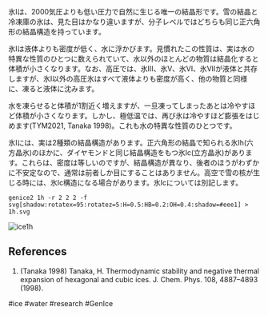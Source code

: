 氷Iは、2000気圧よりも低い圧力で自然に生じる唯一の結晶形です。雪の結晶と冷凍庫の氷は、見た目はかなり違いますが、分子レベルではどちらも同じ正六角形の結晶構造を持っています。

氷Iは液体よりも密度が低く、水に浮かびます。見慣れたこの性質は、実は水の特異な性質のひとつに数えられていて、水以外のほとんどの物質は結晶化すると体積が小さくなります。なお、高圧では、氷III、氷V、氷VI、氷VIIが液体と共存しますが、氷I以外の高圧氷はすべて液体よりも密度が高く、他の物質と同様に、凍ると液体に沈みます。

水を凍らせると体積が1割近く増えますが、一旦凍ってしまったあとは冷やすほど体積が小さくなります。しかし、極低温では、再び氷は冷やすほど膨張をはじめます(TYM2021, Tanaka 1998)。これも水の特異な性質のひとつです。

氷Iには、実は2種類の結晶構造があります。正六角形の結晶で知られる氷Ih(六方晶氷)のほかに、ダイヤモンドと同じ結晶構造をもつ氷Ic(立方晶氷)があります。これらは、密度は等しいのですが、結晶構造が異なり、後者のほうがわずかに不安定なので、通常は前者しか目にすることはありません。高空で雪の核が生じる時には、氷Ic構造になる場合があります。氷Icについては別記します。

```
genice2 1h -r 2 2 2 -f svg[shadow:rotatex=95:rotatez=5:H=0.5:HB=0.2:OH=0.4:shadow=#eee1] > 1h.svg
```

![ice1h](img:ice1h.png)

## References

1. (Tanaka 1998) Tanaka, H. Thermodynamic stability and negative thermal expansion of hexagonal and cubic ices. J. Chem. Phys. 108, 4887–4893 (1998).

#ice #water #research #GenIce
